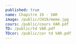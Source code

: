 ```yaml
---
published: true
name: Chapitre 19 - VAR
image: /public/CH19/meme.jpg
cours: /public/cours VAR.pdf
TD: /public/td VAR.pdf
TDcor: /public/cor td VAR.pdf
---
```

